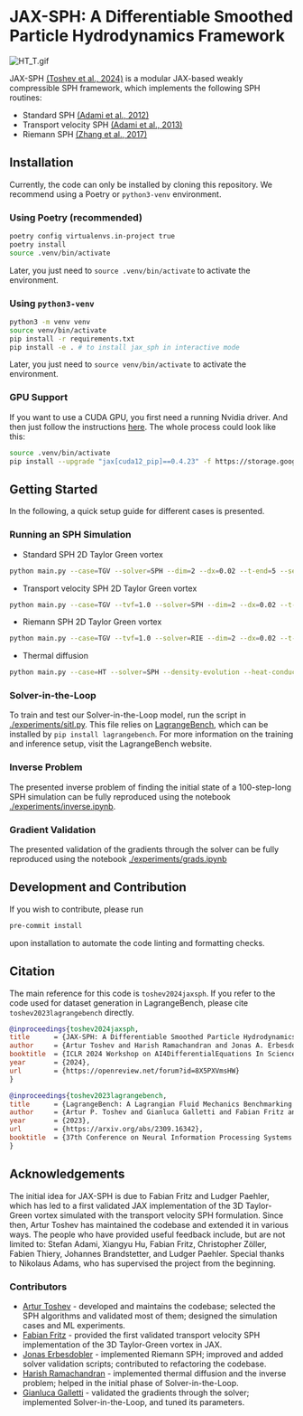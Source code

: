 # JAX-SPH: A Differentiable Smoothed Particle Hydrodynamics Framework

![HT_T.gif](https://s9.gifyu.com/images/SUwUD.gif)

JAX-SPH [(Toshev et al., 2024)](https://openreview.net/forum?id=8X5PXVmsHW) is a modular JAX-based weakly compressible SPH framework, which implements the following SPH routines:
- Standard SPH [(Adami et al., 2012)](https://www.sciencedirect.com/science/article/pii/S002199911200229X)
- Transport velocity SPH [(Adami et al., 2013)](https://www.sciencedirect.com/science/article/pii/S002199911300096X)
- Riemann SPH [(Zhang et al., 2017)](https://www.sciencedirect.com/science/article/abs/pii/S0021999117300438)

## Installation
Currently, the code can only be installed by cloning this repository. We recommend using a Poetry or `python3-venv` environment.

### Using Poetry (recommended)
```bash
poetry config virtualenvs.in-project true
poetry install
source .venv/bin/activate
```
Later, you just need to `source .venv/bin/activate` to activate the environment.

### Using `python3-venv`
```bash
python3 -m venv venv
source venv/bin/activate
pip install -r requirements.txt
pip install -e . # to install jax_sph in interactive mode
```

Later, you just need to `source venv/bin/activate` to activate the environment.

### GPU Support
If you want to use a CUDA GPU, you first need a running Nvidia driver. And then just follow the instructions [here](https://jax.readthedocs.io/en/latest/installation.html). The whole process could look like this:
```bash
source .venv/bin/activate
pip install --upgrade "jax[cuda12_pip]==0.4.23" -f https://storage.googleapis.com/jax-releases/jax_cuda_releases.html
```

## Getting Started

In the following, a quick setup guide for different cases is presented.

### Running an SPH Simulation
- Standard SPH 2D Taylor Green vortex
```bash
python main.py --case=TGV --solver=SPH --dim=2 --dx=0.02 --t-end=5 --seed=123 --write-h5 --write-every=25 --data-path="data/tgv2d_notvf/"
 ```
- Transport velocity SPH 2D Taylor Green vortex
```bash
python main.py --case=TGV --tvf=1.0 --solver=SPH --dim=2 --dx=0.02 --t-end=5 --seed=123 --write-h5 --write-every=25 --data-path="data/tgv2d_notvf/"
 ```
- Riemann SPH 2D Taylor Green vortex
```bash
python main.py --case=TGV --tvf=1.0 --solver=RIE --dim=2 --dx=0.02 --t-end=5 --seed=123 --write-h5 --write-every=25 --data-path="data/tgv2d_notvf/"
 ```
-  Thermal diffusion
```bash
python main.py --case=HT --solver=SPH --density-evolution --heat-conduction --dim=2 --dx=0.02 --t-end=1.5 --write-h5 --write-vtk --r0-noise-factor=0.05 --outlet-temperature-derivative --data-path="data/therm_diff/"
```

### Solver-in-the-Loop
To train and test our Solver-in-the-Loop model, run the script in [./experiments/sitl.py](./experiments/sitl.py). This file relies on [LagrangeBench](https://github.com/tumaer/lagrangebench), which can be installed by `pip install lagrangebench`. For more information on the training and inference setup, visit the LagrangeBench website.

### Inverse Problem
The presented inverse problem of finding the initial state of a 100-step-long SPH simulation can be fully reproduced using the notebook [./experiments/inverse.ipynb](./experiments/inverse.ipynb).

### Gradient Validation
The presented validation of the gradients through the solver can be fully reproduced using the notebook [./experiments/grads.ipynb](./experiments/grads.ipynb)

## Development and Contribution
If you wish to contribute, please run
```bash
pre-commit install
```

upon installation to automate the code linting and formatting checks.

## Citation

The main reference for this code is `toshev2024jaxsph`. If you refer to the code used for dataset generation in LagrangeBench, please cite `toshev2023lagrangebench` directly.

```bibtex
@inproceedings{toshev2024jaxsph,
title      = {JAX-SPH: A Differentiable Smoothed Particle Hydrodynamics Framework},
author     = {Artur Toshev and Harish Ramachandran and Jonas A. Erbesdobler and Gianluca Galletti and Johannes Brandstetter and Nikolaus A. Adams},
booktitle  = {ICLR 2024 Workshop on AI4DifferentialEquations In Science},
year       = {2024},
url        = {https://openreview.net/forum?id=8X5PXVmsHW}
}
```
```bibtex
@inproceedings{toshev2023lagrangebench,
title      = {LagrangeBench: A Lagrangian Fluid Mechanics Benchmarking Suite},
author     = {Artur P. Toshev and Gianluca Galletti and Fabian Fritz and Stefan Adami and Nikolaus A. Adams},
year       = {2023},
url        = {https://arxiv.org/abs/2309.16342},
booktitle  = {37th Conference on Neural Information Processing Systems (NeurIPS 2023) Track on Datasets and Benchmarks},
}
```

## Acknowledgements

The initial idea for JAX-SPH is due to Fabian Fritz and Ludger Paehler, which has led to a first validated JAX implementation of the 3D Taylor-Green vortex simulated with the transport velocity SPH formulation. Since then, Artur Toshev has maintained the codebase and extended it in various ways. The people who have provided useful feedback include, but are not limited to: Stefan Adami, Xiangyu Hu, Fabian Fritz, Christopher Zöller, Fabien Thiery, Johannes Brandstetter, and Ludger Paehler. Special thanks to Nikolaus Adams, who has supervised the project from the beginning.

### Contributors
- [Artur Toshev](https://github.com/arturtoshev) - developed and maintains the codebase; selected the SPH algorithms and validated most of them; designed the simulation cases and ML experiments.
- [Fabian Fritz](https://github.com/orgs/tumaer/people/fritzio) - provided the first validated transport velocity SPH implementation of the 3D Taylor-Green vortex in JAX.
- [Jonas Erbesdobler](https://github.com/JonasErbesdobler) - implemented Riemann SPH; improved and added solver validation scripts; contributed to refactoring the codebase.
- [Harish Ramachandran](https://github.com/harish6696) - implemented thermal diffusion and the inverse problem; helped in the initial phase of Solver-in-the-Loop.
- [Gianluca Galletti](https://github.com/gerkone) - validated the gradients through the solver; implemented Solver-in-the-Loop, and tuned its parameters.

